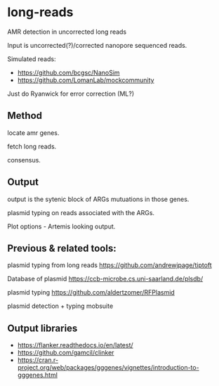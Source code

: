 # long-reads
AMR detection in uncorrected long reads

Input is uncorrected(?)/corrected nanopore sequenced reads. 

Simulated reads: 

* https://github.com/bcgsc/NanoSim
* https://github.com/LomanLab/mockcommunity 

Just do Ryanwick for error correction (ML?)


## Method

locate amr genes. 

fetch long reads. 

consensus. 

## Output

output is the sytenic block of ARGs
mutuations in those genes. 

plasmid typing on reads associated with the ARGs. 

Plot options - Artemis looking output. 

## Previous & related tools: 

plasmid typing from long reads 
https://github.com/andrewjpage/tiptoft

Database of plasmid
https://ccb-microbe.cs.uni-saarland.de/plsdb/

plasmid typing
https://github.com/aldertzomer/RFPlasmid

plasmid detection + typing
mobsuite

## Output libraries 

* https://flanker.readthedocs.io/en/latest/
* https://github.com/gamcil/clinker
* https://cran.r-project.org/web/packages/gggenes/vignettes/introduction-to-gggenes.html
 
